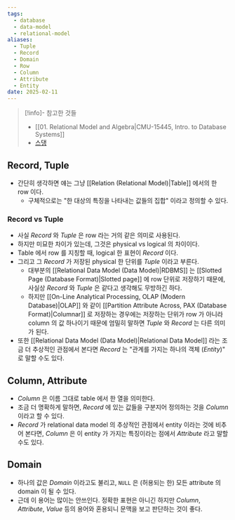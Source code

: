 ```yaml
---
tags:
  - database
  - data-model
  - relational-model
aliases:
  - Tuple
  - Record
  - Domain
  - Row
  - Column
  - Attribute
  - Entity
date: 2025-02-11
---
```

> [!info]- 참고한 것들
> - [[01. Relational Model and Algebra|CMU-15445, Intro. to Database Systems]]
> - [스댕](https://stackoverflow.com/a/17943883)

## Record, Tuple

- 간단히 생각하면 얘는 그냥 [[Relation (Relational Model)|Table]] 에서의 한 row 이다.
	- 구체적으로는 "한 대상의 특징을 나타내는 값들의 집합" 이라고 정의할 수 있다.

### Record vs Tuple

- 사실 *Record* 와 *Tuple* 은 row 라는 거의 같은 의미로 사용된다.
- 하지만 미묘한 차이가 있는데, 그것은 physical vs logical 의 차이이다.
- Table 에서 row 를 지칭할 때, logical 한 표현이 *Record* 이다.
- 그리고 그 *Record* 가 저장된 physical 한 단위를 *Tuple* 이라고 부른다.
	- 대부분의 [[Relational Data Model (Data Model)|RDBMS]] 는 [[Slotted Page (Database Format)|Slotted page]] 에 row 단위로 저장하기 때문에, 사실상 *Record* 와 *Tuple* 은 같다고 생각해도 무방하긴 하다.
	- 하지만 [[On-Line Analytical Processing, OLAP (Modern Database)|OLAP]] 와 같이 [[Partition Attribute Across, PAX (Database Format)|Columnar]] 로 저장하는 경우에는 저장하는 단위가 row 가 아니라 column 의 값 하나이기 때문에 엄밀히 말하면 *Tuple* 와 *Record* 는 다른 의미가 된다.
- 또한 [[Relational Data Model (Data Model)|Relational Data Model]] 라는 조금 더 추상적인 관점에서 본다면 *Record* 는 "관계를 가지는 하나의 객체 (*Entity*)" 로 말할 수도 있다.

## Column, Attribute

- *Column* 은 이름 그대로 table 에서 한 열을 의미한다.
- 조금 더 명확하게 말하면, *Record* 에 있는 값들을 구분지어 정의하는 것을 *Column* 이라고 할 수 있다.
- *Record* 가 relational data model 의 추상적인 관점에서 entity 이라는 것에 비추어 본다면, *Column* 은 이 entity 가 가지는 특징이라는 점에서 *Attribute* 라고 말할 수도 있다.

## Domain

- 하나의 값은 *Domain* 이라고도 불리고, `NULL` 은 (허용되는 한) 모든 attribute 의 domain 이 될 수 있다.
- 근데 이 용어는 많이는 안쓰인다. 정확한 표현은 아니긴 하지만 *Column*, *Attribute*, *Value* 등의 용어와 혼용되니 문맥을 보고 판단하는 것이 좋다.